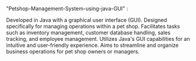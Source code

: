 "Petshop-Management-System-using-java-GUI" :

Developed in Java with a graphical user interface (GUI).
Designed specifically for managing operations within a pet shop.
Facilitates tasks such as inventory management, customer database handling, sales tracking, and employee management.
Utilizes Java's GUI capabilities for an intuitive and user-friendly experience.
Aims to streamline and organize business operations for pet shop owners or managers.
